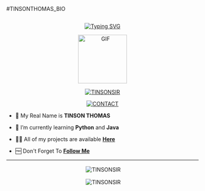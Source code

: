 #TINSONTHOMAS_BIO

## <!-- Typing SVG -->
<p align="center">
    <a href="t.me/TinsonThomas_22">
        <img
        src="https://readme-typing-svg.herokuapp.com?size=30&width=800&lines=Welcome+To+TINSONSIR+Profile."
            alt="Typing SVG"
        />
    </a>
</p>

<div align="center">
  <p align="center">
<img src="https://media.giphy.com/media/UO3ciqKzpEysXdRuzM/giphy.gif" alt="GIF" width="128" height="128"/>
</p>
 <p align="center">
<a href="#"><img title="TINSONSIR" src="https://img.shields.io/badge/TINSONSIR-red?colorA=%23ff0000&colorB=%23017e40&style=for-the-badge"></a>
</p>
  <p align="center">
<a href="t.me/TinsonThomas_22"><img title="CONTACT" src="https://img.shields.io/badge/TELEGRAM-CONTACT-/?color=blue&style=for-the-badge&logo=Telegram"></a>
</p>
</div>



- 🧑 My Real Name is **TINSON THOMAS**

- 📖 I’m currently learning **Python** and **Java**

- 👨‍💻 All of my projects are available
                   **[Here](https://t.me/cinemapranthangroup)**

- 🆓 Don't Forget To **[Follow Me](https://t.me/cinemapranthan02)**


----
<div align="center">
<p>&nbsp;<img align="center" src="https://github-readme-stats.vercel.app/api?username=TINSONSIR&show_icons=true&theme=nightowl" alt="TINSONSIR" /></p>

<p>&nbsp;<img align="center" src="https://github-readme-stats.vercel.app/api/top-langs/?username=TINSONSIR&theme=algolia&layout=compact&langs_count=10&hide_border=true&show_icons=true" alt="TINSONSIR"/></p></a><br> 
